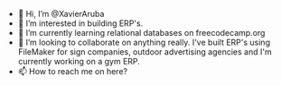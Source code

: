 - 👋 Hi, I’m @XavierAruba
- 👀 I’m interested in building ERP's.
- 🌱 I’m currently learning relational databases on freecodecamp.org
- 💞️ I’m looking to collaborate on anything really. I've built ERP's using FileMaker for sign companies, outdoor advertising agencies and I'm currently working on a gym ERP.
- 📫 How to reach me on here?

<!---
XavierAruba/XavierAruba is a ✨ special ✨ repository because its `README.md` (this file) appears on your GitHub profile.
You can click the Preview link to take a look at your changes.
--->
